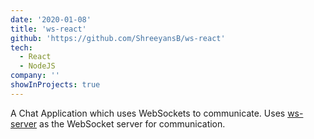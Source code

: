 ```yaml
---
date: '2020-01-08'
title: 'ws-react'
github: 'https://github.com/ShreeyansB/ws-react'
tech:
  - React
  - NodeJS
company: ''
showInProjects: true
---
```


A Chat Application which uses WebSockets to communicate. Uses [ws-server](https://github.com/ShreeyansB/ws-server) as the WebSocket server for communication.
